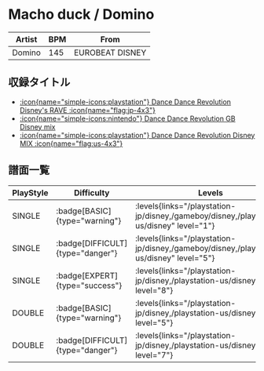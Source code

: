 # Macho duck / Domino

|Artist|BPM|From|
|------|---|----|
|Domino|145|EUROBEAT DISNEY|

## 収録タイトル

- [:icon{name="simple-icons:playstation"} Dance Dance Revolution Disney's RAVE :icon{name="flag:jp-4x3"}](/playstation-jp/disney)
- [:icon{name="simple-icons:nintendo"} Dance Dance Revolution GB Disney mix](/gameboy/disney)
- [:icon{name="simple-icons:playstation"} Dance Dance Revolution Disney MIX :icon{name="flag:us-4x3"}](/playstation-us/disney)

## 譜面一覧

|PlayStyle|Difficulty|Levels|Notes|Movie|
|---------|----------|------|-----|-----|
|SINGLE| :badge[BASIC]{type="warning"}| :levels{links="/playstation-jp/disney,/gameboy/disney,/playstation-us/disney" level="1"}|75/0||
|SINGLE| :badge[DIFFICULT]{type="danger"}| :levels{links="/playstation-jp/disney,/gameboy/disney,/playstation-us/disney" level="5"}|183/0||
|SINGLE| :badge[EXPERT]{type="success"}| :levels{links="/playstation-jp/disney,/playstation-us/disney" level="8"}|259/0||
|DOUBLE| :badge[BASIC]{type="warning"}| :levels{links="/playstation-jp/disney,/playstation-us/disney" level="5"}|182/0||
|DOUBLE| :badge[DIFFICULT]{type="danger"}| :levels{links="/playstation-jp/disney,/playstation-us/disney" level="7"}|251/0||
